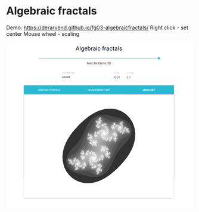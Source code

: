 # Algebraic fractals
Demo: <https://derarvend.github.io/fg03-algebraicfractals/>
Right click - set center
Mouse wheel - scaling

![screen](screenshot.png)
